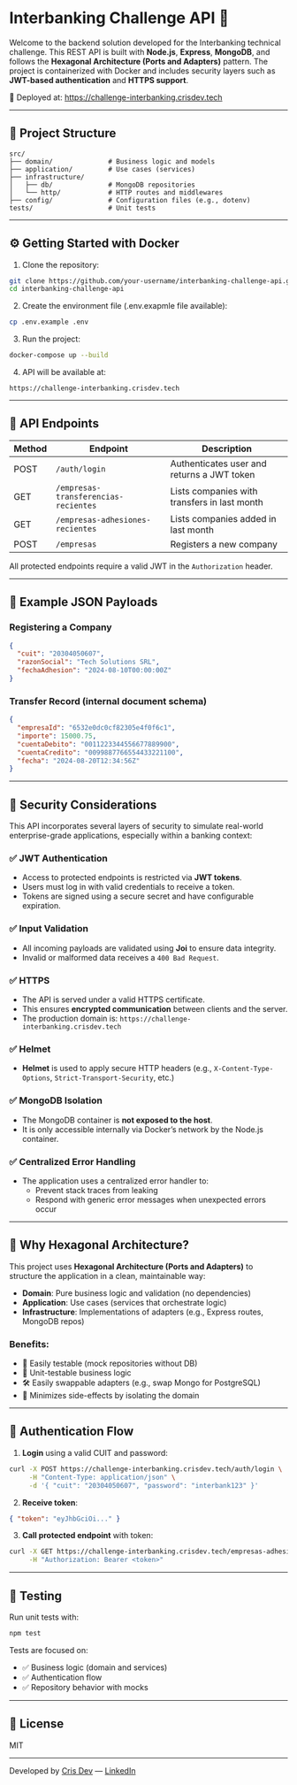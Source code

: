# Interbanking Challenge API 🚀

Welcome to the backend solution developed for the Interbanking technical challenge. This REST API is built with **Node.js**, **Express**, **MongoDB**, and follows the **Hexagonal Architecture (Ports and Adapters)** pattern. The project is containerized with Docker and includes security layers such as **JWT-based authentication** and **HTTPS support**.

🔗 Deployed at: https://challenge-interbanking.crisdev.tech

---

## 📁 Project Structure

```
src/
├── domain/              # Business logic and models
├── application/         # Use cases (services)
├── infrastructure/
│   ├── db/              # MongoDB repositories
│   └── http/            # HTTP routes and middlewares
├── config/              # Configuration files (e.g., dotenv)
tests/                   # Unit tests
```

---

## ⚙️ Getting Started with Docker

1. Clone the repository:

```bash
git clone https://github.com/your-username/interbanking-challenge-api.git
cd interbanking-challenge-api
```

2. Create the environment file (.env.exapmle file available):

```bash
cp .env.example .env
```

3. Run the project:

```bash
docker-compose up --build
```

4. API will be available at:

```
https://challenge-interbanking.crisdev.tech
```

---

## 🧪 API Endpoints

| Method | Endpoint                                 | Description                                |
|--------|------------------------------------------|--------------------------------------------|
| POST   | `/auth/login`                            | Authenticates user and returns a JWT token |
| GET    | `/empresas-transferencias-recientes`     | Lists companies with transfers in last month |
| GET    | `/empresas-adhesiones-recientes`         | Lists companies added in last month         |
| POST   | `/empresas`                              | Registers a new company                     |

All protected endpoints require a valid JWT in the `Authorization` header.

---

## 🧾 Example JSON Payloads

### Registering a Company

```json
{
  "cuit": "20304050607",
  "razonSocial": "Tech Solutions SRL",
  "fechaAdhesion": "2024-08-10T00:00:00Z"
}
```

### Transfer Record (internal document schema)

```json
{
  "empresaId": "6532e0dc0cf82305e4f0f6c1",
  "importe": 15000.75,
  "cuentaDebito": "0011223344556677889900",
  "cuentaCredito": "0099887766554433221100",
  "fecha": "2024-08-20T12:34:56Z"
}
```

---

## 🔐 Security Considerations

This API incorporates several layers of security to simulate real-world enterprise-grade applications, especially within a banking context:

### ✅ JWT Authentication

- Access to protected endpoints is restricted via **JWT tokens**.
- Users must log in with valid credentials to receive a token.
- Tokens are signed using a secure secret and have configurable expiration.

### ✅ Input Validation

- All incoming payloads are validated using **Joi** to ensure data integrity.
- Invalid or malformed data receives a `400 Bad Request`.

### ✅ HTTPS

- The API is served under a valid HTTPS certificate.
- This ensures **encrypted communication** between clients and the server.
- The production domain is: `https://challenge-interbanking.crisdev.tech`

### ✅ Helmet

- **Helmet** is used to apply secure HTTP headers (e.g., `X-Content-Type-Options`, `Strict-Transport-Security`, etc.)

### ✅ MongoDB Isolation

- The MongoDB container is **not exposed to the host**.
- It is only accessible internally via Docker’s network by the Node.js container.

### ✅ Centralized Error Handling

- The application uses a centralized error handler to:
  - Prevent stack traces from leaking
  - Respond with generic error messages when unexpected errors occur

---

## 🧱 Why Hexagonal Architecture?

This project uses **Hexagonal Architecture (Ports and Adapters)** to structure the application in a clean, maintainable way:

- **Domain**: Pure business logic and validation (no dependencies)
- **Application**: Use cases (services that orchestrate logic)
- **Infrastructure**: Implementations of adapters (e.g., Express routes, MongoDB repos)

### Benefits:

- 🔁 Easily testable (mock repositories without DB)
- 🧪 Unit-testable business logic
- 🛠️ Easily swappable adapters (e.g., swap Mongo for PostgreSQL)
- 🔐 Minimizes side-effects by isolating the domain

---

## 🔑 Authentication Flow

1. **Login** using a valid CUIT and password:

```bash
curl -X POST https://challenge-interbanking.crisdev.tech/auth/login \
     -H "Content-Type: application/json" \
     -d '{ "cuit": "20304050607", "password": "interbank123" }'
```

2. **Receive token**:

```json
{ "token": "eyJhbGciOi..." }
```

3. **Call protected endpoint** with token:

```bash
curl -X GET https://challenge-interbanking.crisdev.tech/empresas-adhesiones-recientes \
     -H "Authorization: Bearer <token>"
```

---

## 🧪 Testing

Run unit tests with:

```bash
npm test
```

Tests are focused on:

- ✅ Business logic (domain and services)
- ✅ Authentication flow
- ✅ Repository behavior with mocks

---

## 📄 License

MIT

---

Developed by [Cris Dev](https://crisdev.tech) — [LinkedIn](https://linkedin.com/in/christian-rios-dev)